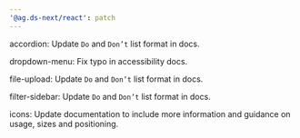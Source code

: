 ```yaml
---
'@ag.ds-next/react': patch
---
```


accordion: Update `Do` and `Don’t` list format in docs.

dropdown-menu: Fix typo in accessibility docs.

file-upload: Update `Do` and `Don’t` list format in docs.

filter-sidebar: Update `Do` and `Don’t` list format in docs.

icons: Update documentation to include more information and guidance on usage, sizes and positioning.

